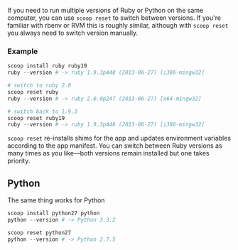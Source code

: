If you need to run multiple versions of Ruby or Python on the same computer, you can use `scoop reset` to switch between versions. If you're familiar with rbenv or RVM this is roughly similar, although with `scoop reset` you always need to switch version manually.

### Example
```powershell
scoop install ruby ruby19
ruby --version # -> ruby 1.9.3p448 (2013-06-27) [i386-mingw32]

# switch to ruby 2.0
scoop reset ruby
ruby --version # -> ruby 2.0.0p247 (2013-06-27) [x64-mingw32]

# switch back to 1.9.3
scoop reset ruby19
ruby --version # -> ruby 1.9.3p448 (2013-06-27) [i386-mingw32]
```

`scoop reset` re-installs shims for the app and updates environment variables according to the app manifest. You can switch between Ruby versions as many times as you like—both versions remain installed but one takes priority.

## Python
The same thing works for Python

```powershell
scoop install python27 python
python --version # -> Python 3.3.2

scoop reset python27
python --version # -> Python 2.7.5
```
